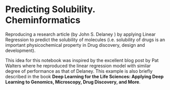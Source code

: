 # Predicting Solubility. Cheminformatics

Reproducing a research article (by John S. Delaney
) by applying Linear Regression to predict the solubility of molecules (i.e. solubility of drugs is an important physicochemical property in Drug discovery, design and development).

This idea for this notebook was inspired by the excellent blog post by Pat Walters
 where he reproduced the linear regression model with similar degree of performance as that of Delaney. This example is also briefly described in the book **Deep Learning for the Life Sciences: Applying Deep Learning to Genomics, Microscopy, Drug Discovery, and More**.
